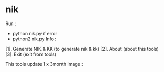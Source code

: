 # nik
Run :

- python nik.py
if error
- python2 nik.py
Info :

[1]. Generate NIK & KK (to generate nik & kk)
[2]. About (about this tools)
[3]. Exit (exit from tools)

This tools update 1 x 3month
Image :

